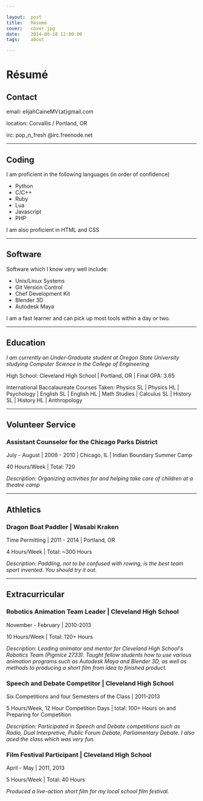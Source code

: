 ```yaml
---

layout:  post
title:   Résumé 
cover:   cover.jpg
date:    2014-08-18 12:00:00
tags:    about 

---
```


# Résumé 

## Contact

email: elijahCaineMV{at}gmail.com

location: Corvallis / Portland, OR

irc: pop_n_fresh @irc.freenode.net

---

## Coding

I am proficient in the following languages (in order of confidence)

* Python
* C/C++
* Ruby
* Lua
* Javascript
* PHP

I am also proficient in HTML and CSS

---

## Software

Software which I know very well include:

* Unix/Linux Systems
* Git Version Control
* Chef Development Kit
* Blender 3D
* Autodesk Maya

I am a fast learner and can pick up most tools within a day or two.

---

## Education

*I am currently an Under-Graduate student at Oregon State University studying Computer Science in the College of Engineering*

High School: Cleveland High School | Portland, OR | Final GPA: 3.65

International Baccalaureate Courses Taken: Physics SL | Physics HL | Psychology | English SL | English HL | Math Studies | Calculus SL | History SL | History HL | Anthropology

---

## Volunteer Service

### Assistant Counselor for the Chicago Parks District

 July - August | 2008 - 2010 | Chicago, IL | Indian Boundary Summer Camp

40 Hours/Week | Total: 720

*Description: Organizing activities for and helping take care of children at a theatre camp*

---

## Athletics

### Dragon Boat Paddler | Wasabi Kraken

Time Permitting | 2011 - 2014 | Portland, OR

4 Hours/Week | Total: ~300 Hours

*Description: Paddling, not to be confused with rowing, is the best team sport invented. You should try it out.*

---

## Extracurricular

### Robotics Animation Team Leader | Cleveland High School

November - February | 2010-2013

10 Hours/Week | Total: 120+ Hours

*Description: Leading animator and mentor for Cleveland High School's Robotics Team (Pigmice 2733). Taught fellow students how to use various animation programs such as Autodesk Maya and Blender 3D, as well as methods to producing a short film from idea to finished product.*

### Speech and Debate Competitor | Cleveland High School

Six Competitions and four Semesters of the Class | 2011-2013

5 Hours/Week, 12 Hour Competition Days | total: 100+ Hours on and Preparing for Competition

*Description: Participated in Speech and Debate competitions such as Radio, Dual Interpretive, Public Forum Debate, Parliamentary Debate. I also aced the class which was very fun.*

### Film Festival Participant | Cleveland High School

April - May | 2011, 2013

5 Hours/Week | Total: 40 Hours

*Produced a live-action short film for my local school film festival.* 

